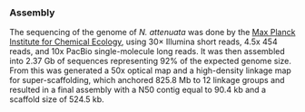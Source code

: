 ### Assembly

The sequencing of the genome of *N. attenuata* was done by the [Max
Planck Institute for Chemical
Ecology](http://europepmc.org/abstract/MED/28536194), using 30× Illumina
short reads, 4.5x 454 reads, and 10x PacBio single-molecule long reads.
It was then assembled into 2.37 Gb of sequences representing 92% of the
expected genome size. From this was generated a 50x optical map and a
high-density linkage map for super-scaffolding, which anchored 825.8 Mb
to 12 linkage groups and resulted in a final assembly with a N50 contig
equal to 90.4 kb and a scaffold size of 524.5 kb.

